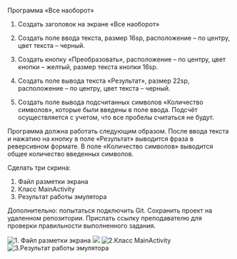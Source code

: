 Программа «Все наоборот»


1. Создать заголовок на экране «Все наоборот»

2. Создать поле ввода текста, размер 16sp, расположение – по центру, цвет текста – черный.

3. Создать кнопку «Преобразовать», расположение – по центру, цвет кнопки – желтый, размер текста кнопки 16sp.

4. Создать поле вывода текста «Результат», размер 22sp, расположение – по центру, цвет текста – черный.

5. Создать поле вывода подсчитанных символов «Количество символов», которые были введены в поле ввода. Подсчёт осуществляется с учетом, что все пробелы считаться не будут.

Программа должна работать следующим образом. После ввода текста и нажатию на кнопку в поле «Результат» выводится фраза в реверсивном формате. В поле «Количество символов» выводится общее количество введенных символов.

Сделать три скрина:
1. Файл разметки экрана
2. Класс MainActivity
3. Результат работы эмулятора

Дополнительно: попытаться подключить Git. Сохранить проект на удаленном репозитории. Прислать ссылку преподавателю для проверки правильности выполненного задания.

![1. Файл разметки экрана](https://github.com/Slayder12/edit_text_button_on_click/blob/main/Screenshots/1-1.png)
![](https://github.com/Slayder12/edit_text_button_on_click/blob/main/Screenshots/1-2.png)
![2.Класс MainActivity](https://github.com/Slayder12/edit_text_button_on_click/blob/main/Screenshots/2.png)
![3.Результат работы эмулятора](https://github.com/Slayder12/edit_text_button_on_click/blob/main/Screenshots/3.png)
   


